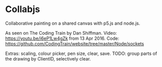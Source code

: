 # Collabjs
Collaborative painting on a shared canvas with p5.js and node.js.

As seen on The Coding Train by Dan Shiffman.
Video: https://youtu.be/i6eP1Lw4gZk from 13 Apr 2016.
Code: https://github.com/CodingTrain/website/tree/master/Node/sockets

Extras: scaling, colour picker, pen size, clear, save.
TODO: group parts of the drawing by ClientID, selectively clear.
